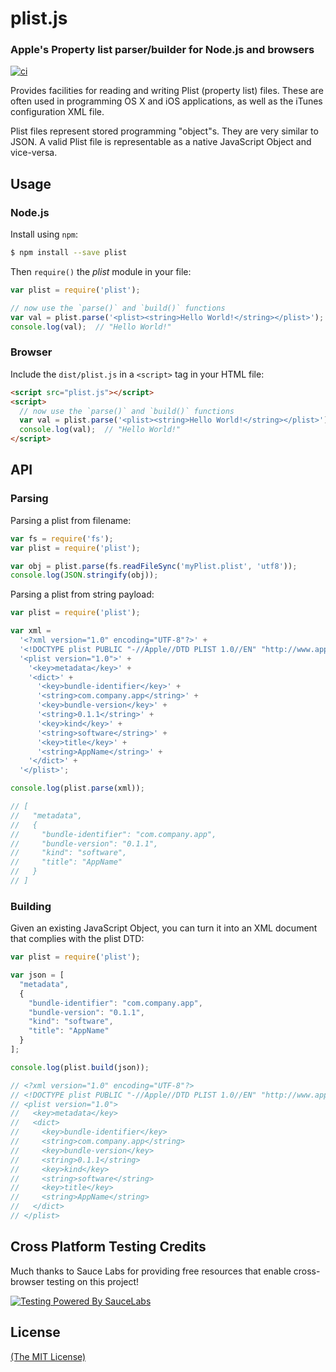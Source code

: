 plist.js
========
### Apple's Property list parser/builder for Node.js and browsers

[![ci](https://github.com/TooTallNate/plist.js/actions/workflows/ci.yml/badge.svg)](https://github.com/TooTallNate/plist.js/actions/workflows/ci.yml)

Provides facilities for reading and writing Plist (property list) files.
These are often used in programming OS X and iOS applications, as well
as the iTunes configuration XML file.

Plist files represent stored programming "object"s. They are very similar
to JSON. A valid Plist file is representable as a native JavaScript Object
and vice-versa.


## Usage

### Node.js

Install using `npm`:

``` bash
$ npm install --save plist
```

Then `require()` the _plist_ module in your file:

``` js
var plist = require('plist');

// now use the `parse()` and `build()` functions
var val = plist.parse('<plist><string>Hello World!</string></plist>');
console.log(val);  // "Hello World!"
```


### Browser

Include the `dist/plist.js` in a `<script>` tag in your HTML file:

``` html
<script src="plist.js"></script>
<script>
  // now use the `parse()` and `build()` functions
  var val = plist.parse('<plist><string>Hello World!</string></plist>');
  console.log(val);  // "Hello World!"
</script>
```


## API

### Parsing

Parsing a plist from filename:

``` javascript
var fs = require('fs');
var plist = require('plist');

var obj = plist.parse(fs.readFileSync('myPlist.plist', 'utf8'));
console.log(JSON.stringify(obj));
```

Parsing a plist from string payload:

``` javascript
var plist = require('plist');

var xml =
  '<?xml version="1.0" encoding="UTF-8"?>' +
  '<!DOCTYPE plist PUBLIC "-//Apple//DTD PLIST 1.0//EN" "http://www.apple.com/DTDs/PropertyList-1.0.dtd">' +
  '<plist version="1.0">' +
    '<key>metadata</key>' +
    '<dict>' +
      '<key>bundle-identifier</key>' +
      '<string>com.company.app</string>' +
      '<key>bundle-version</key>' +
      '<string>0.1.1</string>' +
      '<key>kind</key>' +
      '<string>software</string>' +
      '<key>title</key>' +
      '<string>AppName</string>' +
    '</dict>' +
  '</plist>';

console.log(plist.parse(xml));

// [
//   "metadata",
//   {
//     "bundle-identifier": "com.company.app",
//     "bundle-version": "0.1.1",
//     "kind": "software",
//     "title": "AppName"
//   }
// ]
```

### Building

Given an existing JavaScript Object, you can turn it into an XML document
that complies with the plist DTD:

``` javascript
var plist = require('plist');

var json = [
  "metadata",
  {
    "bundle-identifier": "com.company.app",
    "bundle-version": "0.1.1",
    "kind": "software",
    "title": "AppName"
  }
];

console.log(plist.build(json));

// <?xml version="1.0" encoding="UTF-8"?>
// <!DOCTYPE plist PUBLIC "-//Apple//DTD PLIST 1.0//EN" "http://www.apple.com/DTDs/PropertyList-1.0.dtd">
// <plist version="1.0">
//   <key>metadata</key>
//   <dict>
//     <key>bundle-identifier</key>
//     <string>com.company.app</string>
//     <key>bundle-version</key>
//     <string>0.1.1</string>
//     <key>kind</key>
//     <string>software</string>
//     <key>title</key>
//     <string>AppName</string>
//   </dict>
// </plist>
```

## Cross Platform Testing Credits

Much thanks to Sauce Labs for providing free resources that enable cross-browser testing on this project!

[![Testing Powered By SauceLabs](https://opensource.saucelabs.com/images/opensauce/powered-by-saucelabs-badge-red.png?sanitize=true "Testing Powered By SauceLabs")](https://saucelabs.com)


## License

[(The MIT License)](LICENSE)
